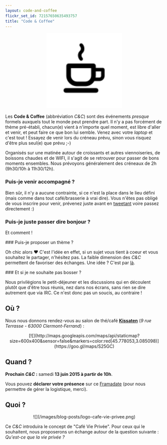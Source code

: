 ```yaml
---
layout: code-and-coffee
flickr_set_id: 72157650635493757
title: "Code & Coffee"
---
```


<center>
    <img src="/images/code-and-coffee.svg" alt="code-and-coffee" width="240px">
</center>

Les **Code & Coffee** (abbréviation _C&C_) sont des événements _presque_
formels auxquels tout le monde peut prendre part. Il n'y a pas forcément de
thème pré-établi, chacun(e) vient à n'importe quel moment, est libre d'aller et
venir, et peut faire ce que bon lui semble. Venez avec votre _laptop_ et c'est
tout ! Essayez de venir lors du créneau prévu, sinon vous risquez d'être plus
seul(e) que prévu ;-)

Organisés sur une matinée autour de croissants et autres viennoiseries, de
boissons chaudes et de WIFI, il s'agit de se retrouver pour passer de bons
moments ensembles. Nous prévoyons généralement des créneaux de 2h (9h30/10h à
11h30/12h).

### Puis-je venir accompagné ?

Bien sûr, il n'y a aucune contrainte, si ce n'est la place dans le lieu défini
(mais comme dans tout café/brasserie à vrai dire). Vous n'êtes pas obligé de
vous inscrire pour venir, prévenez juste avant en
[tweetant](https://twitter.com/clermontech) voire passez directement :)

### Puis-je juste passer dire bonjour ?

Et comment !

### Puis-je proposer un thème ?

Oh chic alors &hearts; C'est l'idée en effet, si un sujet vous tient à coeur
et vous souhaitez le partager, n'hésitez pas. La faible dimension des _C&C_
permettent de favoriser des échanges. Une idée ? C'est par [là](mailto:hello@clermontech.org).

### Et si je ne souhaite pas bosser ?

Nous privilégions le petit-déjeuner et les discussions qui en découlent plutôt
que d'être tous réunis, nez dans nos écrans, sans rien se dire autrement que
via IRC. Ce n'est donc pas un soucis, au contraire !

## Où ?

Nous nous donnons rendez-vous au salon de thé/café
[**Kissaten**](http://www.kissaten.fr/) (_9 rue Terrasse - 63000
Clermont-Ferrand_) :

<center>
[![](http://maps.googleapis.com/maps/api/staticmap?size=600x400&sensor=false&markers=color:red|45.778053,3.085098)](https://goo.gl/maps/S25GC)
</center>

## Quand ?

**Prochain _C&C_ :** samedi **13 juin 2015 à partir de 10h**.

Vous pouvez **déclarer votre présence** sur ce
[Framadate](https://framadate.org/svdw674nwx2n5o3u) (pour nous permettre de
gérer la logistique, merci).

## Quoi ?

<center>
![](/images/blog-posts/logo-cafe-vie-privee.png)
</center>

Ce _C&C_ introduira le concept de "Café Vie Privée". Pour ceux qui le
souhaitent, nous proposerons un échange autour de la question suivante :
_Qu'est-ce que la vie privée ?_
